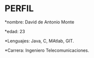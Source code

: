 
PERFIL
==========================================

*nombre: David de Antonio Monte

*edad: 23

*Lenguajes: Java, C, MAtlab, GIT.

*Carrera: Ingeniero Telecomunicaciones.